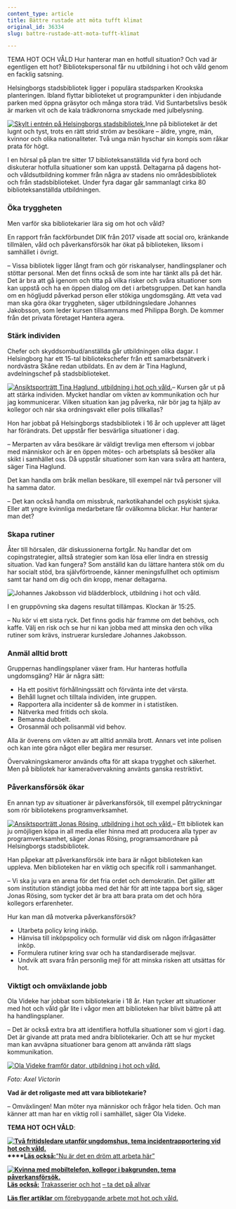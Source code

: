 ```yaml
---
content_type: article
title: Bättre rustade att möta tufft klimat
original_id: 36334
slug: battre-rustade-att-mota-tufft-klimat

---
```


TEMA HOT OCH VÅLD Hur hanterar man en hotfull situation? Och vad är egentligen ett hot? Bibliotekspersonal får nu utbildning i hot och våld genom en facklig satsning.

Helsingborgs stadsbibliotek ligger i populära stadsparken Krookska planteringen. Ibland flyttar biblioteket ut programpunkter i den inbjudande parken med öppna gräsytor och många stora träd. Vid Suntarbetslivs besök är marken vit och de kala trädkronorna smyckade med julbelysning.

[![Skylt i entrén på Helsingborgs stadsbibliotek.](https://www.suntarbetsliv.se/wp-content/uploads/2019/01/200x220-helsingborgs-stadsbibliotek-foto-jeanette-neij.jpg)](https://www.suntarbetsliv.se/wp-content/uploads/2019/01/200x220-helsingborgs-stadsbibliotek-foto-jeanette-neij.jpg)Inne på biblioteket är det lugnt och tyst, trots en rätt strid ström av besökare – äldre, yngre, män, kvinnor och olika nationaliteter. Två unga män hyschar sin kompis som råkar prata för högt.

I en hörsal på plan tre sitter 17 biblioteksanställda vid fyra bord och diskuterar hotfulla situationer som kan uppstå. Deltagarna på dagens hot- och våldsutbildning kommer från några av stadens nio områdesbibliotek och från stadsbiblioteket. Under fyra dagar går sammanlagt cirka 80 biblioteksanställda utbildningen.

### Öka tryggheten

Men varför ska bibliotekarier lära sig om hot och våld?

En rapport från fackförbundet DIK från 2017 visade att social oro, kränkande tillmälen, våld och påverkansförsök har ökat på biblioteken, liksom i samhället i övrigt.

– Vissa bibliotek ligger långt fram och gör riskanalyser, handlingsplaner och stöttar personal. Men det finns också de som inte har tänkt alls på det här. Det är bra att gå igenom och titta på vilka risker och svåra situationer som kan uppstå och ha en öppen dialog om det i arbetsgruppen. Det kan handla om en högljudd påverkad person eller stökiga ungdomsgäng. Att veta vad man ska göra ökar tryggheten, säger utbildningsledare Johannes Jakobsson, som leder kursen tillsammans med Philippa Borgh. De kommer från det privata företaget Hantera agera.

### Stärk individen

Chefer och skyddsombud/anställda går utbildningen olika dagar. I Helsingborg har ett 15-tal bibliotekschefer från ett samarbetsnätverk i nordvästra Skåne redan utbildats. En av dem är Tina Haglund, avdelningschef på stadsbiblioteket.

[![Ansiktsporträtt Tina Haglund, utbildning i hot och våld.](https://www.suntarbetsliv.se/wp-content/uploads/2019/01/200x220-tina-haglund-foto-jeanette-neij.jpg)](https://www.suntarbetsliv.se/wp-content/uploads/2019/01/200x220-tina-haglund-foto-jeanette-neij.jpg)– Kursen går ut på att stärka individen. Mycket handlar om vikten av kommunikation och hur jag kommunicerar. Vilken situation kan jag påverka, när bör jag ta hjälp av kollegor och när ska ordningsvakt eller polis tillkallas?

Hon har jobbat på Helsingborgs stadsbibliotek i 16 år och upplever att läget har förändrats. Det uppstår fler besvärliga situationer i dag.

– Merparten av våra besökare är väldigt trevliga men eftersom vi jobbar med människor och är en öppen mötes- och arbetsplats så besöker alla skikt i samhället oss. Då uppstår situationer som kan vara svåra att hantera, säger Tina Haglund.

Det kan handla om bråk mellan besökare, till exempel när två personer vill ha samma dator.

– Det kan också handla om missbruk, narkotikahandel och psykiskt sjuka. Eller att yngre kvinnliga medarbetare får ovälkomna blickar. Hur hanterar man det?

### Skapa rutiner

Åter till hörsalen, där diskussionerna fortgår. Nu handlar det om copingstrategier, alltså strategier som kan lösa eller lindra en stressig situation. Vad kan fungera? Som anställd kan du lättare hantera stök om du har socialt stöd, bra självförtroende, känner meningsfullhet och optimism samt tar hand om dig och din kropp, menar deltagarna.

![Johannes Jakobsson vid blädderblock, utbildning i hot och våld.](https://www.suntarbetsliv.se/wp-content/uploads/2019/01/220x200-johannes-jakobsson-foto-jeanette-neij.jpg)

I en gruppövning ska dagens resultat tillämpas. Klockan är 15:25.

– Nu kör vi ett sista ryck. Det finns godis här framme om det behövs, och kaffe. Välj en risk och se hur ni kan jobba med att minska den och vilka rutiner som krävs, instruerar kursledare Johannes Jakobsson.

### Anmäl alltid brott

Gruppernas handlingsplaner växer fram. Hur hanteras hotfulla ungdomsgäng? Här är några sätt:

*   Ha ett positivt förhållningssätt och förvänta inte det värsta.
*   Behåll lugnet och tilltala individen, inte gruppen.
*   Rapportera alla incidenter så de kommer in i statistiken.
*   Nätverka med fritids och skola.
*   Bemanna dubbelt.
*   Orosanmäl och polisanmäl vid behov.

Alla är överens om vikten av att alltid anmäla brott. Annars vet inte polisen och kan inte göra något eller begära mer resurser.

Övervakningskameror används ofta för att skapa trygghet och säkerhet. Men på bibliotek har kameraövervakning använts ganska restriktivt.

### Påverkansförsök ökar

En annan typ av situationer är påverkansförsök, till exempel påtryckningar som rör bibliotekens programverksamhet.

[![Ansiktsporträtt Jonas Rösing, utbildning i hot och våld.](https://www.suntarbetsliv.se/wp-content/uploads/2019/01/200x220-jonas-rosing-foto-jeanette-neij.jpg)](https://www.suntarbetsliv.se/wp-content/uploads/2019/01/200x220-jonas-rosing-foto-jeanette-neij.jpg)– Ett bibliotek kan ju omöjligen köpa in all media eller hinna med att producera alla typer av programverksamhet, säger Jonas Rösing, programsamordnare på Helsingborgs stadsbibliotek.

Han påpekar att påverkansförsök inte bara är något biblioteken kan uppleva. Men biblioteken har en viktig och specifik roll i sammanhanget.

– Vi ska ju vara en arena för det fria ordet och demokratin. Det gäller att som institution ständigt jobba med det här för att inte tappa bort sig, säger Jonas Rösing, som tycker det är bra att bara prata om det och höra kollegors erfarenheter.

Hur kan man då motverka påverkansförsök?

*   Utarbeta policy kring inköp.
*   Hänvisa till inköpspolicy och formulär vid disk om någon ifrågasätter inköp.
*   Formulera rutiner kring svar och ha standardiserade mejlsvar.
*   Undvik att svara från personlig mejl för att minska risken att utsättas för hot.

### Viktigt och omväxlande jobb

Ola Videke har jobbat som bibliotekarie i 18 år. Han tycker att situationer med hot och våld går lite i vågor men att biblioteken har blivit bättre på att ha handlingsplaner.

– Det är också extra bra att identifiera hotfulla situationer som vi gjort i dag. Det är givande att prata med andra bibliotekarier. Och att se hur mycket man kan avväpna situationer bara genom att använda rätt slags kommunikation.

[![Ola Videke framför dator, utbildning i hot och våld.](https://www.suntarbetsliv.se/wp-content/uploads/2019/01/750x400-ola-videke-foto-axel-victorin.jpg)](https://www.suntarbetsliv.se/wp-content/uploads/2019/01/750x400-ola-videke-foto-axel-victorin.jpg)

_Foto: Axel Victorin_

**Vad är det roligaste med att vara bibliotekarie?**

– Omväxlingen! Man möter nya människor och frågor hela tiden. Och man känner att man har en viktig roll i samhället, säger Ola Videke.

**TEMA HOT OCH VÅLD**:

**[![Två fritidsledare utanför ungdomshus, tema incidentrapportering vid hot och våld.](https://www.suntarbetsliv.se/wp-content/uploads/2019/01/125x70-arena-satelliten-foto-jeanette-neij.jpg)](https://www.suntarbetsliv.se/artiklar/sam/nu-ar-det-en-drom-att-arbeta-har/)****[Läs också:](https://www.suntarbetsliv.se/artiklar/sam/nu-ar-det-en-drom-att-arbeta-har/)**[“Nu är det en dröm att arbeta här”](https://www.suntarbetsliv.se/artiklar/sam/nu-ar-det-en-drom-att-arbeta-har/)

**[![Kvinna med mobiltelefon, kollegor i bakgrunden, tema påverkansförsök.](https://www.suntarbetsliv.se/wp-content/uploads/2019/01/125x70-hantera-hot-foto-pixabay.jpg)](https://www.suntarbetsliv.se/forskning/sam/trakasserier-och-hot-ta-det-pa-allvar/)[Läs också:](https://www.suntarbetsliv.se/forskning/sam/trakasserier-och-hot-ta-det-pa-allvar/)** [Trakasserier och hot](https://www.suntarbetsliv.se/forskning/sam/trakasserier-och-hot-ta-det-pa-allvar/) [– ta det på allvar](https://www.suntarbetsliv.se/forskning/sam/trakasserier-och-hot-ta-det-pa-allvar/)

[**Läs fler artiklar** om förebyggande arbete mot hot och våld.](https://www.suntarbetsliv.se/tagg/hot-och-vald/)

